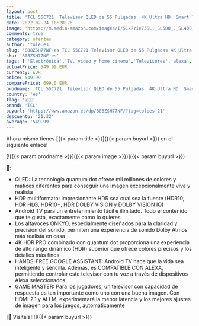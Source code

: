 ```yaml
---
layout: post
title: 'TCL 55C721  Televisor QLED de 55 Pulgadas  4K Ultra HD  Smart TV con Android 11  Dolby Vision y Atmos  Sistema de Sonido Onkyo  Motion Clarity  Google Assistant Integrado  Compatible con Alexa'
date: 2022-02-24 18:28:26
image: 'https://m.media-amazon.com/images/I/51xRYie73SL._SL500_._SL400_.jpg'
comments: true
category: ofertas
author: 'tole.es'
slug: 'B08ZSH77NF-es TCL 55C721 Televisor QLED de 55 Pulgadas 4K Ultra HD Smart...'
sku: 'B08ZSH77NF-es'
tags: [ 'Electrónica','TV, vídeo y home cinema','Televisores','alexa','tcl', ]
actualPrice: 549.99 EUR
currency: EUR
price: 549.99
comparePrice: 699.0 EUR
prodname: 'TCL 55C721  Televisor QLED de 55 Pulgadas  4K Ultra HD  Smart TV con Android 11  Dolby Vision y Atmos  Sistema de Sonido Onkyo  Motion Clarity  Google Assistant Integrado  Compatible con Alexa'
country: 'es'
flag: '🇪🇸'
brand: 'TCL'
buyurl: 'https://www.amazon.es/dp/B08ZSH77NF/?tag=tolees-21'
descuento: '21.32'
average: '549.99'
---
```


Ahora mismo tienes [{{< param title >}}]({{< param buyurl >}}) en el siguiente enlace!

[![{{< param prodname >}}]({{< param image >}})]({{< param buyurl >}})

🔎:

- QLED: La tecnología quantum dot ofrece mil millones de colores y matices diferentes para conseguir una imagen excepcionalmente viva y realista
- HDR multiformato: Impresionante HDR sea cual sea la fuente (HDR10, HDR HLG, HDR10+, HDR DOLBY VISION y DOLBY VISION IQ)
- Android TV para un entretenimiento fácil e ilimitado. Todo el contenido que te gusta, exactamente como lo quieres
- Los altavoces ONKYO, especialmente diseñados para la claridad y precisión del sonido, permiten una experiencia de sonido Dolby Atmos más realista en casa
- 4K HDR PRO combinado con quantum dot proporciona una experiencia de alto rango dinámico (HDR) superior que ofrece colores precisos y los detalles más finos
- HANDS-FREE GOOGLE ASSISTANT: Android TV hace que la vida sea inteligente y sencilla. Además, es COMPATIBLE CON ALEXA, permitiendo controlar este televisor con tu voz a través de dispositivos Alexa seleccionados
- GAME MASTER: Para los jugadores, un televisor con capacidad de respuesta es tan importante como uno con una buena imagen. Con HDMI 2.1 y ALLM, experimentará la menor latencia y los mejores ajustes de imagen para los juegos, automáticamente

[🛒 Visítala!!!]({{< param buyurl >}})
